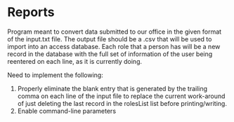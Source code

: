 # Reports
Program meant to convert data submitted to our office in the given format of the input.txt file. The output file should be 
a .csv that will be used to import into an access database. Each role that a person has will be a new record in the database
with the full set of information of the user being reentered on each line, as it is currently doing.

Need to implement the following:

1. Properly eliminate the blank entry that is generated by the trailing comma on each line of the input file 
to replace the current work-around of just deleting the last record in the rolesList list before printing/writing. 
2. Enable command-line parameters
